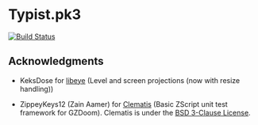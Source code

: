 # Typist.pk3

[![Build Status](https://travis-ci.com/mmaulwurff/typist.pk3.svg?branch=master)](https://travis-ci.com/mmaulwurff/typist.pk3)

## Acknowledgments

- KeksDose for [libeye](https://forum.zdoom.org/viewtopic.php?f=105&t=64566#p1102157) (Level and screen projections (now with resize handling))

- ZippeyKeys12 (Zain Aamer) for [Clematis](https://github.com/ZippeyKeys12/clematis) (Basic ZScript unit test framework for GZDoom). Clematis is under the [BSD 3-Clause License](https://github.com/ZippeyKeys12/clematis/blob/master/LICENSE).
